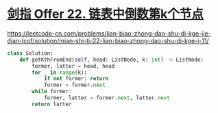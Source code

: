 # [剑指 Offer 22. 链表中倒数第k个节点](https://leetcode-cn.com/problems/lian-biao-zhong-dao-shu-di-kge-jie-dian-lcof/)

https://leetcode-cn.com/problems/lian-biao-zhong-dao-shu-di-kge-jie-dian-lcof/solution/mian-shi-ti-22-lian-biao-zhong-dao-shu-di-kge-j-11/

```python
class Solution:
    def getKthFromEnd(self, head: ListNode, k: int) -> ListNode:
        former, latter = head, head
        for _ in range(k):
            if not former: return
            former = former.next
        while former:
            former, latter = former.next, latter.next
        return latter
```

